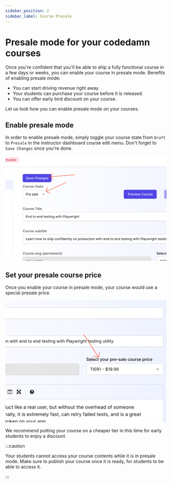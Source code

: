 ```yaml
---
sidebar_position: 2
sidebar_label: Course Presale
---
```


# Presale mode for your codedamn courses

Once you're confident that you'll be able to ship a fully functional course in a few days or weeks, you can enable your course in presale mode. Benefits of enabling presale mode:

-   You can start driving revenue right away.
-   Your students can purchase your course before it is released.
-   You can offer early bird discount on your course.

Let us look how you can enable presale mode on your courses.

## Enable presale mode

In order to enable presale mode, simply toggle your course state from `Draft` to `Presale` in the instructor dashboard course edit menu. Don't forget to `Save Changes` once you're done.

![](/images/common/presale-1.png)

## Set your presale course price

Once you enable your course in presale mode, your course would use a special presale price.

![](/images/common/presale-2.png)

We recommend putting your course on a cheaper tier in this time for early students to enjoy a discount.

:::caution

Your students cannot access your course contents while it is in presale mode. Make sure to publish your course once it is ready, for students to be able to access it.

:::
